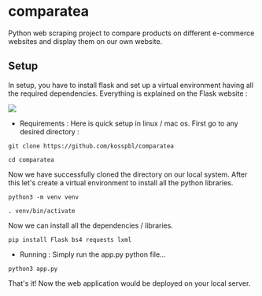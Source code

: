 # comparatea
Python web scraping project to compare products on different e-commerce websites and display them on our own website.

## Setup
In setup, you have to install flask and set up a virtual environment having all the required dependencies. Everything is explained on the Flask website :

<a href="https://flask.palletsprojects.com/en/2.1.x/installation/#python-version"><img src="https://flask.palletsprojects.com/en/2.1.x/_static/flask-icon.png"></a>
- Requirements : 
Here is quick setup in linux / mac os. First go to any desired directory : 
```
git clone https://github.com/kosspbl/comparatea
```
```
cd comparatea
```
Now we have successfully cloned the directory on our local system.
After this let's create a virtual environment to install all the python libraries.

```
python3 -m venv venv
```
```
. venv/bin/activate
```
Now we can install all the dependencies / libraries.
```
pip install Flask bs4 requests lxml
```
- Running :
Simply run the app.py python file...
```
python3 app.py
```
That's it! Now the web application would be deployed on your local server.
